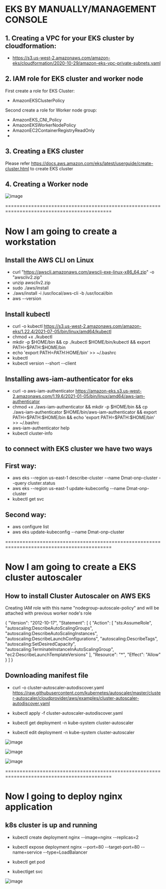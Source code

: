 # EKS BY MANUALLY/MANAGEMENT CONSOLE

## 1. Creating a VPC for your EKS cluster by cloudformation:
- https://s3.us-west-2.amazonaws.com/amazon-eks/cloudformation/2020-10-29/amazon-eks-vpc-private-subnets.yaml

## 2. IAM role for EKS cluster and worker node
First create a role for EKS Cluster:
- AmazonEKSClusterPolicy

Second create a role for Worker node group:
- AmazonEKS_CNI_Policy
- AmazonEKSWorkerNodePolicy
- AmazonEC2ContainerRegistryReadOnly
- 
## 3. Creating a EKS cluster

Please refer https://docs.aws.amazon.com/eks/latest/userguide/create-cluster.html   to create EKS cluster

## 4. Creating a Worker node

![image](https://user-images.githubusercontent.com/50055329/180602131-6b8679cb-1652-4af1-8e49-b1fca5481726.png)

===========================================================================================
# Now I am going to create a workstation

## Install the AWS CLI on Linux

- curl "https://awscli.amazonaws.com/awscli-exe-linux-x86_64.zip" -o "awscliv2.zip"
- unzip awscliv2.zip
- sudo ./aws/install
- ./aws/install -i /usr/local/aws-cli -b /usr/local/bin
- aws --version

##  Install kubectl

- curl -o kubectl https://s3.us-west-2.amazonaws.com/amazon-eks/1.22.4/2021-07-05/bin/linux/amd64/kubectl
- chmod +x ./kubectl
- mkdir -p $HOME/bin && cp ./kubectl $HOME/bin/kubectl && export PATH=$PATH:$HOME/bin
- echo 'export PATH=$PATH:$HOME/bin' >> ~/.bashrc
- kubectl
- kubectl version --short --client

## Installing aws-iam-authenticator for eks
- curl -o aws-iam-authenticator https://amazon-eks.s3.us-west-2.amazonaws.com/1.19.6/2021-01-05/bin/linux/amd64/aws-iam-authenticator
- chmod +x ./aws-iam-authenticator &&  mkdir -p $HOME/bin && cp ./aws-iam-authenticator $HOME/bin/aws-iam-authenticator && export PATH=$PATH:$HOME/bin && echo 'export PATH=$PATH:$HOME/bin' >> ~/.bashrc
- aws-iam-authenticator help
- kubectl cluster-info

## to connect with EKS cluster we have two ways
## First way:
- aws eks --region us-east-1 describe-cluster --name Dmat-onp-cluster --query cluster.status
- aws eks --region us-east-1 update-kubeconfig --name Dmat-onp-cluster
- kubectl get svc

## Second way:
- aws configure list
- aws eks update-kubeconfig --name Dmat-onp-cluster

===========================================================================================
# Now I am going to create a EKS cluster autoscaler
## How to install Cluster Autoscaler on AWS EKS
Creating IAM role with this name "nodegroup-autoscale-policy" and will be attached with previous worker node's role

{
    "Version": "2012-10-17",
    "Statement": [
        {
            "Action": [
                "sts:AssumeRole",
                "autoscaling:DescribeAutoScalingGroups",
                "autoscaling:DescribeAutoScalingInstances",
                "autoscaling:DescribeLaunchConfigurations",
                "autoscaling:DescribeTags",
                "autoscaling:SetDesiredCapacity",
                "autoscaling:TerminateInstanceInAutoScalingGroup",
                "ec2:DescribeLaunchTemplateVersions"
            ],
            "Resource": "*",
            "Effect": "Allow"
        }
    ]
}

## Downloading manifest file
- curl -o cluster-autoscaler-autodiscover.yaml https://raw.githubusercontent.com/kubernetes/autoscaler/master/cluster-autoscaler/cloudprovider/aws/examples/cluster-autoscaler-autodiscover.yaml

- kubectl apply -f cluster-autoscaler-autodiscover.yaml

- kubectl get deployment -n kube-system cluster-autoscaler 

- kubectl edit deployment -n kube-system cluster-autoscaler

![image](https://user-images.githubusercontent.com/50055329/180605050-2ebb6a10-1ea4-4447-b709-5ddc8a30c553.png)

![image](https://user-images.githubusercontent.com/50055329/180605132-c68120bd-2abb-43b9-9fe7-32b685a3938b.png)

![image](https://user-images.githubusercontent.com/50055329/180605288-2657eb0a-ceab-4f9d-9cb3-3b407606112d.png)

===========================================================================================
# Now I going to deploy nginx application
## k8s cluster is up and running

- kubectl create deployment nginx --image=nginx --replicas=2

- kubectl expose deployment nginx --port=80 --target-port=80 --name=service --type=LoadBalancer

- kubectl get pod

- kubectlget svc

![image](https://user-images.githubusercontent.com/50055329/180606488-94828dfa-69c9-401d-9ad8-cca4fb4b14d2.png)
